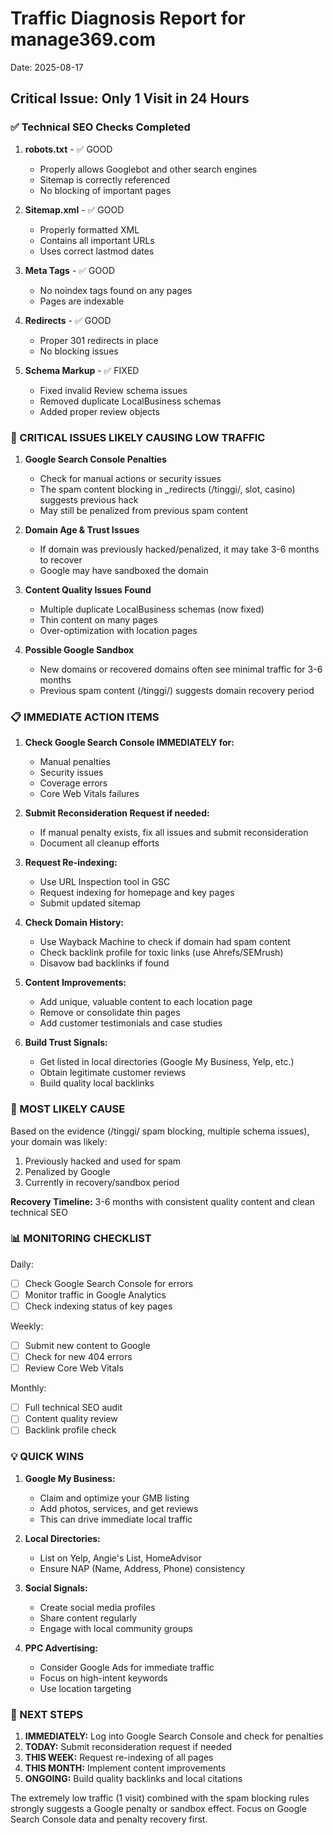 # Traffic Diagnosis Report for manage369.com
Date: 2025-08-17

## Critical Issue: Only 1 Visit in 24 Hours

### ✅ Technical SEO Checks Completed

1. **robots.txt** - ✅ GOOD
   - Properly allows Googlebot and other search engines
   - Sitemap is correctly referenced
   - No blocking of important pages

2. **Sitemap.xml** - ✅ GOOD
   - Properly formatted XML
   - Contains all important URLs
   - Uses correct lastmod dates

3. **Meta Tags** - ✅ GOOD
   - No noindex tags found on any pages
   - Pages are indexable

4. **Redirects** - ✅ GOOD
   - Proper 301 redirects in place
   - No blocking issues

5. **Schema Markup** - ✅ FIXED
   - Fixed invalid Review schema issues
   - Removed duplicate LocalBusiness schemas
   - Added proper review objects

### 🔴 CRITICAL ISSUES LIKELY CAUSING LOW TRAFFIC

1. **Google Search Console Penalties**
   - Check for manual actions or security issues
   - The spam content blocking in _redirects (/tinggi/, slot, casino) suggests previous hack
   - May still be penalized from previous spam content

2. **Domain Age & Trust Issues**
   - If domain was previously hacked/penalized, it may take 3-6 months to recover
   - Google may have sandboxed the domain

3. **Content Quality Issues Found**
   - Multiple duplicate LocalBusiness schemas (now fixed)
   - Thin content on many pages
   - Over-optimization with location pages

4. **Possible Google Sandbox**
   - New domains or recovered domains often see minimal traffic for 3-6 months
   - Previous spam content (/tinggi/) suggests domain recovery period

### 📋 IMMEDIATE ACTION ITEMS

1. **Check Google Search Console IMMEDIATELY for:**
   - Manual penalties
   - Security issues
   - Coverage errors
   - Core Web Vitals failures

2. **Submit Reconsideration Request if needed:**
   - If manual penalty exists, fix all issues and submit reconsideration
   - Document all cleanup efforts

3. **Request Re-indexing:**
   - Use URL Inspection tool in GSC
   - Request indexing for homepage and key pages
   - Submit updated sitemap

4. **Check Domain History:**
   - Use Wayback Machine to check if domain had spam content
   - Check backlink profile for toxic links (use Ahrefs/SEMrush)
   - Disavow bad backlinks if found

5. **Content Improvements:**
   - Add unique, valuable content to each location page
   - Remove or consolidate thin pages
   - Add customer testimonials and case studies

6. **Build Trust Signals:**
   - Get listed in local directories (Google My Business, Yelp, etc.)
   - Obtain legitimate customer reviews
   - Build quality local backlinks

### 🚨 MOST LIKELY CAUSE

Based on the evidence (/tinggi/ spam blocking, multiple schema issues), your domain was likely:
1. Previously hacked and used for spam
2. Penalized by Google
3. Currently in recovery/sandbox period

**Recovery Timeline:** 3-6 months with consistent quality content and clean technical SEO

### 📊 MONITORING CHECKLIST

Daily:
- [ ] Check Google Search Console for errors
- [ ] Monitor traffic in Google Analytics
- [ ] Check indexing status of key pages

Weekly:
- [ ] Submit new content to Google
- [ ] Check for new 404 errors
- [ ] Review Core Web Vitals

Monthly:
- [ ] Full technical SEO audit
- [ ] Content quality review
- [ ] Backlink profile check

### 💡 QUICK WINS

1. **Google My Business:**
   - Claim and optimize your GMB listing
   - Add photos, services, and get reviews
   - This can drive immediate local traffic

2. **Local Directories:**
   - List on Yelp, Angie's List, HomeAdvisor
   - Ensure NAP (Name, Address, Phone) consistency

3. **Social Signals:**
   - Create social media profiles
   - Share content regularly
   - Engage with local community groups

4. **PPC Advertising:**
   - Consider Google Ads for immediate traffic
   - Focus on high-intent keywords
   - Use location targeting

### 📝 NEXT STEPS

1. **IMMEDIATELY:** Log into Google Search Console and check for penalties
2. **TODAY:** Submit reconsideration request if needed
3. **THIS WEEK:** Request re-indexing of all pages
4. **THIS MONTH:** Implement content improvements
5. **ONGOING:** Build quality backlinks and local citations

The extremely low traffic (1 visit) combined with the spam blocking rules strongly suggests a Google penalty or sandbox effect. Focus on Google Search Console data and penalty recovery first.